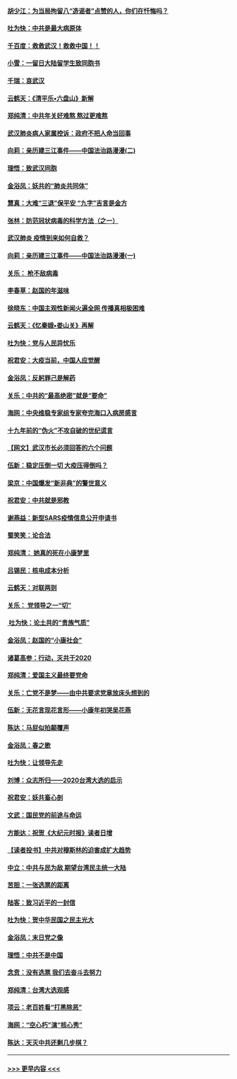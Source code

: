 #### [胡少江：为当局拘留八“造谣者”点赞的人，你们在忏悔吗？](../pages/nsc993/n11836801.md?t=02012111) 
#### [吐为快：中共是最大病原体](../pages/nsc993/n11836748.md?t=02012111) 
#### [千百度：救救武汉！救救中国！！](../pages/nsc993/n11836145.md?t=02012111) 
#### [小雪：一留日大陆留学生致同胞书](../pages/nsc993/n11834624.md?t=02012111) 
#### [千瑞：哀武汉](../pages/nsc993/n11833647.md?t=02012111) 
#### [云鹤天：《清平乐▪六盘山》新解](../pages/nsc993/n11833611.md?t=02012111) 
#### [郑纯清：中共年关好难熬 熬过更难熬](../pages/nsc993/n11833489.md?t=02012111) 
#### [武汉肺炎病人家属控诉：政府不把人命当回事](../pages/nsc993/n11833205.md?t=02012111) 
#### [向莉：亲历建三江事件——中国法治路漫漫(二)](../pages/nsc993/n11829102.md?t=02012111) 
#### [理悟：致武汉同胞](../pages/nsc993/n11831522.md?t=02012111) 
#### [金浴凤：妖共的“肺炎共同体”](../pages/nsc993/n11829448.md?t=02012111) 
#### [慧真：大难“三退”保平安 “九字”吉言是金方](../pages/nsc993/n11829501.md?t=02012111) 
#### [张林：防范冠状病毒的科学方法（之一）](../pages/nsc993/n11828618.md?t=02012111) 
#### [武汉肺炎 疫情到来如何自救？](../pages/nsc993/n11827632.md?t=02012111) 
#### [向莉：亲历建三江事件——中国法治路漫漫(一)](../pages/nsc993/n11827190.md?t=02012111) 
#### [关乐： 枪不敌病毒](../pages/nsc993/n11826746.md?t=02012111) 
#### [李春草：赵国的年滋味](../pages/nsc993/n11826321.md?t=02012111) 
#### [徐晓东：中国主观性新闻火遍全网 传播真相极困难](../pages/nsc993/n11826508.md?t=02012111) 
#### [云鹤天：《忆秦娥▪娄山关》再解](../pages/nsc993/n11824682.md?t=02012111) 
#### [吐为快：党与人民异忧乐](../pages/nsc993/n11824660.md?t=02012111) 
#### [祝君安：大疫当前，中国人应觉醒](../pages/nsc993/n11821946.md?t=02012111) 
#### [金浴凤：反躬罪己是解药](../pages/nsc993/n11820280.md?t=02012111) 
#### [关乐：中共的“最高绝密”就是“要命”](../pages/nsc993/n11816946.md?t=02012111) 
#### [海网：中央维稳专家组专家夸完海口入病房感言](../pages/nsc993/n11815138.md?t=02012111) 
#### [十九年前的“伪火”不攻自破的世纪谎言](../pages/nsc993/n11813238.md?t=02012111) 
#### [【网文】武汉市长必须回答的六个问题](../pages/nsc993/n11813848.md?t=02012111) 
#### [伍新：稳定压倒一切 大疫压得倒吗？](../pages/nsc993/n11812634.md?t=02012111) 
#### [梁京：中国爆发“新非典”的警世意义](../pages/nsc993/n11812554.md?t=02012111) 
#### [祝君安：中共就是邪教](../pages/nsc993/n11812431.md?t=02012111) 
#### [谢燕益：新型SARS疫情信息公开申请书](../pages/nsc993/n11808840.md?t=02012111) 
#### [蜀笑笑：论合法](../pages/nsc993/n11808064.md?t=02012111) 
#### [郑纯清： 她真的死在小康梦里](../pages/nsc993/n11806623.md?t=02012111) 
#### [吕锡民：核电成本分析](../pages/nsc993/n11806284.md?t=02012111) 
#### [云鹤天：对联两则](../pages/nsc993/n11805957.md?t=02012111) 
#### [关乐： 党领导之一“切”](../pages/nsc993/n11804505.md?t=02012111) 
#### [ 吐为快：论土共的“贵族气质”](../pages/nsc993/n11804490.md?t=02012111) 
#### [金浴凤：赵国的“小康社会”](../pages/nsc993/n11804452.md?t=02012111) 
#### [诸葛高参：行动，灭共于2020](../pages/nsc993/n11804120.md?t=02012111) 
#### [郑纯清：爱国主义最终要党命](../pages/nsc993/n11802197.md?t=02012111) 
#### [关乐：亡党不是梦——由中共要求党章放床头想到的](../pages/nsc993/n11802156.md?t=02012111) 
#### [伍新：无花言现花言形——小康年初哭吴花燕](../pages/nsc993/n11800044.md?t=02012111) 
#### [陈达：马屁似拍颠覆声](../pages/nsc993/n11800010.md?t=02012111) 
#### [金浴凤：春之歌](../pages/nsc993/n11797687.md?t=02012111) 
#### [吐为快：让领导先走](../pages/nsc993/n11797512.md?t=02012111) 
#### [刘博：众志所归——2020台湾大选的启示](../pages/nsc993/n11796878.md?t=02012111) 
#### [祝君安：妖共畜心剖](../pages/nsc993/n11794273.md?t=02012111) 
#### [文武：国民党的前途与命运](../pages/nsc993/n11794198.md?t=02012111) 
#### [方能达：祝贺《大纪元时报》读者日增](../pages/nsc993/n11793807.md?t=02012111) 
#### [【读者投书】中共对穆斯林的迫害成扩大趋势](../pages/nsc993/n11791371.md?t=02012111) 
#### [中立：中共与民为敌 期望台湾民主统一大陆](../pages/nsc993/n11790392.md?t=02012111) 
#### [苦胆：一张选票的距离](../pages/nsc993/n11788914.md?t=02012111) 
#### [陆客：致习近平的一封信](../pages/nsc993/n11788867.md?t=02012111) 
#### [吐为快：贺中华民国之民主光大](../pages/nsc993/n11788618.md?t=02012111) 
#### [金浴凤：末日党之像](../pages/nsc993/n11787475.md?t=02012111) 
#### [理悟：中共不是中国](../pages/nsc993/n11787463.md?t=02012111) 
#### [念贲：没有选票  我们去奋斗去努力](../pages/nsc993/n11787398.md?t=02012111) 
#### [郑纯清：台湾大选观感](../pages/nsc993/n11786210.md?t=02012111) 
#### [项云：老百姓看“打黑除恶”](../pages/nsc993/n11785398.md?t=02012111) 
#### [海网：“空心朽”演“核心秀”](../pages/nsc993/n11783874.md?t=02012111) 
#### [陈达：天灭中共还剩几步棋？](../pages/nsc993/n11783719.md?t=02012111) 

----
#### [ >>> 更早内容 <<< ](../indexes/nsc993-earlier.md)
